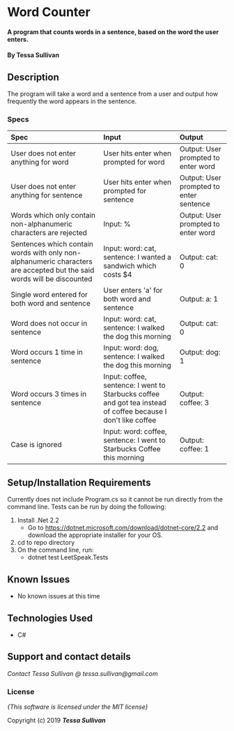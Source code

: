 # Word Counter

#### A program that counts words in a sentence, based on the word the user enters.

#### By **Tessa Sullivan**

## Description
The program will take a word and a sentence from a user and output how frequently the word appears in the sentence.



### Specs
| Spec | Input | Output |
| :-------------     | :------------- | :------------- |
| User does not enter anything for word | User hits enter when prompted for word | Output: User prompted to enter word|
| User does not enter anything for sentence | User hits enter when prompted for sentence | Output: User prompted to enter sentence|
| Words which only contain non-alphanumeric characters are rejected| Input: % | Output: User prompted to enter word|
| Sentences which contain words with only non-alphanumeric characters are accepted but the said words will be discounted| Input: word: cat, sentence: I wanted a sandwich which costs $4| Output: cat: 0|
| Single word entered for both word and sentence | User enters 'a' for both word and sentence| Output: a: 1|
| Word does not occur in sentence | Input: word: cat, sentence: I walked the dog this morning|Output: cat: 0|
| Word occurs 1 time in sentence | Input: word: dog, sentence: I walked the dog this morning|Output: dog: 1 |
| Word occurs 3 times in sentence | Input: coffee, sentence: I went to Starbucks coffee and got tea instead of coffee because I don't like coffee | Output: coffee: 3|
| Case is ignored | Input: word: coffee, sentence: I went to Starbucks Coffee this morning | Output: coffee: 1|



## Setup/Installation Requirements

Currently does not include Program.cs so it cannot be run directly from the command line.  Tests can be run by doing the following:
1. Install .Net 2.2 
    * Go to https://dotnet.microsoft.com/download/dotnet-core/2.2 and download the appropriate installer for your OS.
2. cd to repo directory
3. On the command line, run:
    * dotnet test LeetSpeak.Tests

## Known Issues
* No known issues at this time

## Technologies Used

* C#

## Support and contact details

_Contact Tessa Sullivan @ tessa.sullivan@gmail.com_

### License

*{This software is licensed under the MIT license}*

Copyright (c) 2019 **_Tessa Sullivan_**